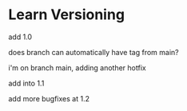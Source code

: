 # Learn Versioning

add 1.0

does branch can automatically have tag from main?

i'm on branch main, adding another hotfix

add into 1.1

add more bugfixes at 1.2
